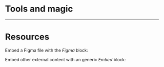 
# Tools and magic

---

# Resources

Embed a Figma file with the *Figma* block:

Embed other external content with an generic *Embed* block:
